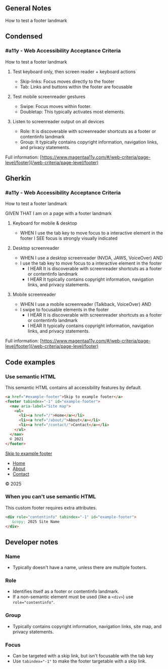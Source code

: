 ## General Notes

How to test a footer landmark

## Condensed

### #a11y - Web Accessibility Acceptance Criteria

How to test a footer landmark

1. Test keyboard only, then screen reader + keyboard actions
   - Skip-links: Focus moves directly to the footer
   - Tab: Links and buttons within the footer are focusable

2. Test mobile screenreader gestures
   - Swipe: Focus moves within footer.
   - Doubletap: This typically activates most elements.

3. Listen to screenreader output on all devices
   - Role: It is discoverable with screenreader shortcuts as a footer or contentinfo landmark
   - Group: It typically contains copyright information, navigation links, and privacy statements.

Full information: [https://www.magentaa11y.com/#/web-criteria/page-level/footer](/web-criteria/page-level/footer)

## Gherkin

### #a11y - Web Accessibility Acceptance Criteria

How to test a footer landmark

GIVEN THAT I am on a page with a footer landmark

1. Keyboard for mobile & desktop
   - WHEN I use the tab key to move focus to a interactive element in the footer I SEE focus is strongly visually indicated

2. Desktop screenreader
   - WHEN I use a desktop screenreader (NVDA, JAWS, VoiceOver) AND 
   - I use the tab key to move focus to a interactive element in the footer
      - I HEAR It is discoverable with screenreader shortcuts as a footer or contentinfo landmark
      - I HEAR It typically contains copyright information, navigation links, and privacy statements.

3. Mobile screenreader
   - WHEN I use a mobile screenreader (Talkback, VoiceOver) AND
   - I swipe to focusable elements in the footer
      - I HEAR It is discoverable with screenreader shortcuts as a footer or contentinfo landmark
      - I HEAR It typically contains copyright information, navigation links, and privacy statements.


Full information: [https://www.magentaa11y.com/#/web-criteria/page-level/footer](/web-criteria/page-level/footer)

## Code examples

### Use semantic HTML

This semantic HTML contains all accessibility features by default.

```html
<a href="#example-footer">Skip to example footer</a>
<footer tabindex="-1" id="example-footer">
  <nav aria-label="Site map">
    <ul>
      <li><a href="/">Home</a></li>
      <li><a href="/about/">About</a></li>
      <li><a href="/contact/">Contact</a></li>
    </ul>
  </nav>
  © 2021
</footer>
```

<example>
    <a href="#destination" data-fn="scrollToHref">Skip to example footer</a>
    <footer tabindex="-1" id="destination">
    <nav aria-label="Site map">
        <ul>
            <li><a href="/">Home</a></li>
            <li><a href="/about/">About</a></li>
            <li><a href="/contact/">Contact</a></li>
        </ul>
    </nav>
    © 2025
    </footer>
</example>

### When you can't use semantic HTML

This custom footer requires extra attributes.

```html
<div role="contentinfo" tabindex="-1" id="example-footer">
   &copy; 2025 Site Name
</div>
```

## Developer notes

### Name
- Typically doesn't have a name, unless there are multiple footers.

### Role

- Identifies itself as a footer or contentinfo landmark.
- If a non-semantic element must be used (like a `<div>`) use `role="contentinfo"`.

### Group

- Typically contains copyright information, navigation links, site map, and privacy statements.

### Focus

- Can be targeted with a skip link, but isn't focusable with the tab key
- Use `tabindex="-1"` to make the footer targetable with a skip link.
